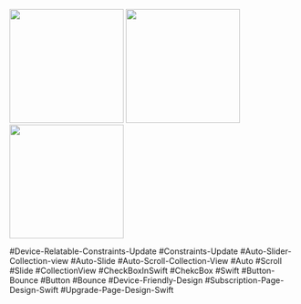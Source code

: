 <img src="https://user-images.githubusercontent.com/82731243/198116096-59e0afb2-6030-48e7-9b08-a829bd808eb6.png" data-canonical-src="https://gyazo.com/eb5c5741b6a9a16c692170a41a49c858.png" width="200" />  <img src="https://user-images.githubusercontent.com/82731243/198116045-fddb75b3-8da0-4d35-a5ed-b672b23d3090" data-canonical-src="https://gyazo.com/eb5c5741b6a9a16c692170a41a49c858.png" width="200" />  <img src="https://user-images.githubusercontent.com/82731243/198116424-fa2e6951-9e6c-405d-bf53-9b764fd354e9.png" data-canonical-src="https://gyazo.com/eb5c5741b6a9a16c692170a41a49c858.png" width="200" /> 

#Device-Relatable-Constraints-Update
#Constraints-Update
#Auto-Slider-Collection-view
#Auto-Slide
#Auto-Scroll-Collection-View
#Auto 
#Scroll
#Slide
#CollectionView
#CheckBoxInSwift
#ChekcBox
#Swift
#Button-Bounce
#Button
#Bounce
#Device-Friendly-Design
#Subscription-Page-Design-Swift
#Upgrade-Page-Design-Swift

